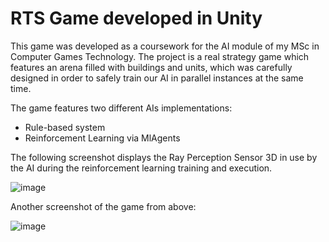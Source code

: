 # RTS Game developed in Unity
This game was developed as a coursework for the AI module of my MSc in Computer Games Technology.
The project is a real strategy game which features an arena filled with buildings and units, which was carefully designed in order to safely train our AI in parallel instances at the same time.

The game features two different AIs implementations:
- Rule-based system
- Reinforcement Learning via MlAgents

The following screenshot displays the Ray Perception Sensor 3D in use by the AI during the reinforcement learning training and execution.

![image](https://user-images.githubusercontent.com/26689191/113328578-66e75e00-9314-11eb-89f1-d1f1fd07329d.png)


Another screenshot of the game from above:

![image](https://user-images.githubusercontent.com/26689191/113329811-f3465080-9315-11eb-9d68-f9224583d8a5.png)


